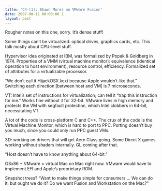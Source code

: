 ```yaml
---
title: 'C4-[1]: Shawn Morel on VMware Fusion'
date: 2007-08-11 00:00:00 Z
layout: post
---
```





Rougher notes on this one, sorry. It’s dense stuff!

Some things can’t be virtualized: optical drives, graphics cards, etc. This talk mostly about CPU-level stuff.

Hypervisor idea originated at IBM, was formalized by Popek & Goldberg in 1974. Properties of a VMM (virtual machine monitor): equivalence (identical operation to host environment), resource control, efficiency. Formalized set of attributes for a virtualizable processor.

“We don’t call it HijackOSX.kext because Apple wouldn’t like that.” Switching each direction [between host and VM] is 7 microseconds.

VT: Intel’s set of instructions for virtualization; can tell it “trap this instruction for me.” Works fine without it for 32-bit. VMware lives in high memory and protects the VM with segfault protection, which Intel clobbers in 64-bit, necessitating VT.

A lot of the code is cross-platform C and C++. The crux of the code is the Virtual Machine Monitor, which is hard to port to PPC. Porting doesn’t buy you much, since you could only run PPC guest VMs.

3D: working on drivers that will get Aero Glass going. Some Direct X games working without shaders internally. GL coming after that.

“Host doesn’t have to know anything about 64-bit.”

OSx86 + VMware = virtual Mac on Mac right now. VMware would have to implement EFI and Apple’s proprietary ROM.

Snapshot trees? “Want to make things simple for consumers … We can do it, but ought we do it? Do we want Fusion and Workstation on the Mac?”
